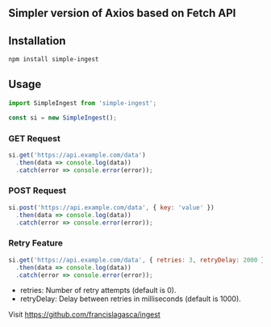 ## Simpler version of Axios based on Fetch API

## Installation
```bash
npm install simple-ingest
```

## Usage
```javascript
import SimpleIngest from 'simple-ingest';

const si = new SimpleIngest();
```
### GET Request
```javascript
si.get('https://api.example.com/data')
  .then(data => console.log(data))
  .catch(error => console.error(error));
```

### POST Request
```javascript
si.post('https://api.example.com/data', { key: 'value' })
  .then(data => console.log(data))
  .catch(error => console.error(error));
```

### Retry Feature
```javascript
si.get('https://api.example.com/data', { retries: 3, retryDelay: 2000 })
  .then(data => console.log(data))
  .catch(error => console.error(error));
```
- retries: Number of retry attempts (default is 0).
- retryDelay: Delay between retries in milliseconds (default is 1000).

Visit https://github.com/francislagasca/ingest